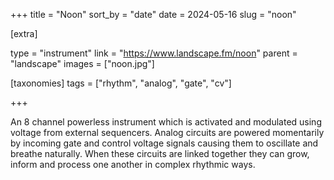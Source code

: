 +++
title = "Noon"
sort_by = "date"
date = 2024-05-16
slug = "noon"

[extra]

type = "instrument"
link = "https://www.landscape.fm/noon"
parent = "landscape"
images = ["noon.jpg"]

[taxonomies]
tags = ["rhythm", "analog", "gate", "cv"]

+++

An 8 channel powerless instrument which is activated and modulated using voltage from external sequencers. Analog circuits are powered momentarily by incoming gate and control voltage signals causing them to oscillate and breathe naturally. When these circuits are linked together they can grow, inform and process one another in complex rhythmic ways.

